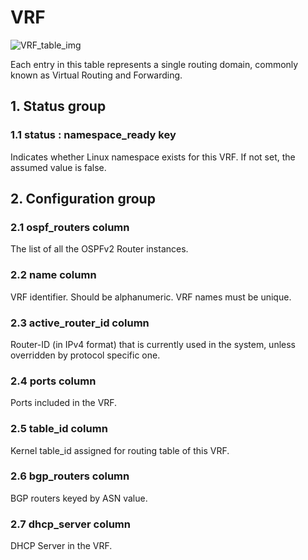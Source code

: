 # VRF

![VRF_table_img](http://www.plantuml.com/plantuml/img/XL9DJyCm3BtdLqGxWSJ-mLJjIni7cAgkS8sypEegidfotC64-E-qAe5gG9DJOZy_E-zvwWLOwgDJ9x0lKA0UPKIYSzWvz2FzhdHph0FlzUFYORRMauc-oUzSMHoaOCJgLYT93vIXhTcNPpGRV9C3dQ85L0l6GDkB5pp6K9iyDJFloPOW9LKn-DCoDNCBNioA-1LuZsoso6VaMENoVf6Q31rSeYDXazbHb76-RWZ_L-93zHeFpTZ1dhFLK3ebbh_pdSNZST9Ig9QclVUwgj_-NgDRTdLjHG3rb0kXxjlXDM1AWFne5I9Vwn6UtwA7m1IhVRFZ)

Each entry in this table represents a single routing domain, commonly known as
Virtual Routing and Forwarding.

## 1. Status group

### 1.1 status : namespace_ready key

Indicates whether Linux namespace exists for this VRF. If not set, the assumed
value is false.

## 2. Configuration group

### 2.1 ospf_routers column

The list of all the OSPFv2 Router instances.

### 2.2 name column

VRF identifier. Should be alphanumeric. VRF names must be unique.

### 2.3 active_router_id column

Router-ID (in IPv4 format) that is currently used in the system, unless
overridden by protocol specific one.

### 2.4 ports column

Ports included in the VRF.

### 2.5 table_id column

Kernel table_id assigned for routing table of this VRF.

### 2.6 bgp_routers column

BGP routers keyed by ASN value.

### 2.7 dhcp_server column

DHCP Server in the VRF.

